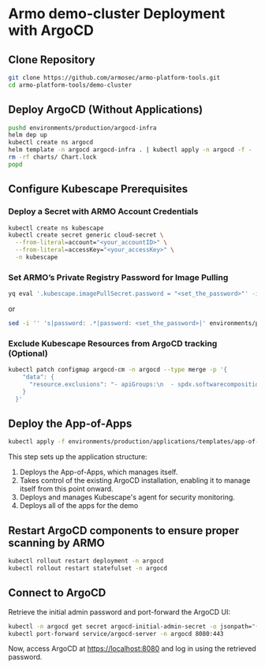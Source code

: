 # Armo demo-cluster Deployment with ArgoCD

## Clone Repository
```sh
git clone https://github.com/armosec/armo-platform-tools.git
cd armo-platform-tools/demo-cluster
```

## Deploy ArgoCD (Without Applications)
```sh
pushd environments/production/argocd-infra
helm dep up
kubectl create ns argocd
helm template -n argocd argocd-infra . | kubectl apply -n argocd -f -    
rm -rf charts/ Chart.lock
popd
```

## Configure Kubescape Prerequisites
### Deploy a Secret with ARMO Account Credentials
```sh
kubectl create ns kubescape
kubectl create secret generic cloud-secret \
  --from-literal=account="<your_accountID>" \
  --from-literal=accessKey="<your_accessKey>" \
  -n kubescape
```

### Set ARMO’s Private Registry Password for Image Pulling
```sh
yq eval '.kubescape.imagePullSecret.password = "<set_the_password>"' -i environments/production/kubescape/values.yaml
```
or
```sh
sed -i '' 's|password: .*|password: <set_the_password>|' environments/production/kubescape/values.yaml
```

### Exclude Kubescape Resources from ArgoCD tracking (Optional)
```sh
kubectl patch configmap argocd-cm -n argocd --type merge -p '{
    "data": {
      "resource.exclusions": "- apiGroups:\n  - spdx.softwarecomposition.kubescape.io\n  kinds:\n    - \"*\"\n  clusters:\n    - \"*\""
    }
  }'
```

## Deploy the App-of-Apps
```sh
kubectl apply -f environments/production/applications/templates/app-of-apps.yaml
```
This step sets up the application structure:
1. Deploys the App-of-Apps, which manages itself.
2. Takes control of the existing ArgoCD installation, enabling it to manage itself from this point onward.
3. Deploys and manages Kubescape's agent for security monitoring.
4. Deploys all of the apps for the demo

## Restart ArgoCD components to ensure proper scanning by ARMO
```sh
kubectl rollout restart deployment -n argocd
kubectl rollout restart statefulset -n argocd
```

## Connect to ArgoCD
Retrieve the initial admin password and port-forward the ArgoCD UI:
```sh
kubectl -n argocd get secret argocd-initial-admin-secret -o jsonpath="{.data.password}" | base64 -d; echo
kubectl port-forward service/argocd-server -n argocd 8080:443
```

Now, access ArgoCD at [https://localhost:8080](https://localhost:8080) and log in using the retrieved password.
